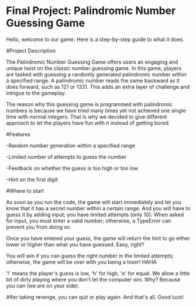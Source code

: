 # Final Project: Palindromic Number Guessing Game
Hello, welcome to our game. Here is a step-by-step guide to what it does.

#Project Description

The Palindromic Number Guessing Game offers users an engaging and unique twist on the classic number guessing game. In this game, players are tasked with guessing a randomly generated palindromic number within a specified range. A palindromic number reads the same backward as it does forward, such as 121 or 1331. This adds an extra layer of challenge and intrigue to the gameplay.

The reason why this guessing game is programmed with palindromic numbers is because we have tried many times yet not achieved one single time with normal integers. That is why we decided to give different approach to let the players have fun with it instead of getting bored.

#Features

-Random number generation within a specified range

-Limited number of attempts to guess the number

-Feedback on whether the guess is too high or too low

-Hint on the first digit

#Where to start

As soon as you run the code, the game will start immediately and let you know that it has a secret number within a certain range. And you will have to guess it by adding input; you have limited attempts (only 10). 
When asked for input, you must enter a valid number; otherwise, a TypeError can prevent you from doing so.

Once you have entered your guess, the game will return the hint to go either lower or higher than what you have guessed. Easy, right? 

You will win if you can guess the right number in the limited attempts; otherwise, the game will be over with you being a loser! HAHA 

'l' means the player's guess is low, 'h' for high, 'e' for equal. We allow a little bit of dirty playing where you don't let the computer win. Why? Because you can (we are on your side).

After taking revenge, you can quit or play again. And that's all. Good luck!



